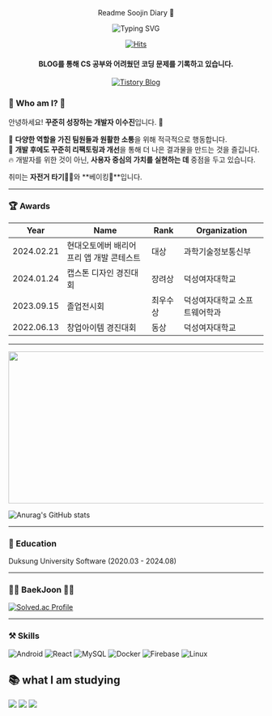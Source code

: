 <div align="center">
  Readme Soojin Diary 👋

  ![Typing SVG](https://readme-typing-svg.demolab.com/?lines=Nice+to+meet+you!;I+want+to+be+someone+who+creates+value+through+development+😊;&font=Fira%20Code&center=true&width=800&height=50&duration=4000&pause=1000)

  [![Hits](https://hits.seeyoufarm.com/api/count/incr/badge.svg?url=https%3A%2F%2Fgithub.com%2FSoojin-Lee-01&count_bg=%2379C83D&title_bg=%23555555&icon=&icon_color=%23E7E7E7&title=hits&edge_flat=false)](https://github.com/Soojin-Lee-01)

  #### BLOG를 통해 CS 공부와 어려웠던 코딩 문제를 기록하고 있습니다.
  [![Tistory Blog](https://img.shields.io/badge/Tistory-Blog-FFA500?style=for-the-badge&logo=Blog&logoColor=white)](https://sojinlee1004.tistory.com/)
</div>

### 🙌 Who am I? 🙌

안녕하세요! **꾸준히 성장하는 개발자 이수진**입니다. 👋

🌱 **다양한 역할을 가진 팀원들과 원활한 소통**을 위해 적극적으로 행동합니다.  
👀 **개발 후에도 꾸준히 리팩토링과 개선**을 통해 더 나은 결과물을 만드는 것을 즐깁니다.  
🔥 개발자를 위한 것이 아닌, **사용자 중심의 가치를 실현하는 데** 중점을 두고 있습니다.

취미는 **자전거 타기🚴‍♂️**와 **베이킹🍪**입니다.

---

### 🏆 Awards

| Year       | Name                     | Rank    | Organization             |
|------------|--------------------------|---------|--------------------------|
| 2024.02.21 | 현대오토에버 배리어프리 앱 개발 콘테스트 | 대상    | 과학기술정보통신부       |
| 2024.01.24 | 캡스톤 디자인 경진대회   | 장려상  | 덕성여자대학교           |
| 2023.09.15 | 졸업전시회               | 최우수상 | 덕성여자대학교 소프트웨어학과 |
| 2022.06.13 | 창업아이템 경진대회      | 동상    | 덕성여자대학교           |

---

<a href="https://github.com/devxb/gitanimals">
<img
  src="https://render.gitanimals.org/farms/Soojin-Lee-01"
  width="600"
  height="300"
/>
</a>


![Anurag's GitHub stats](https://github-readme-stats.vercel.app/api?username=Soojin-Lee-01&show_icons=true&theme=radical)

---

### 🏫 Education

Duksung University Software (2020.03 - 2024.08)

---

### 👩‍💻 BaekJoon 👩‍💻

[![Solved.ac Profile](http://mazassumnida.wtf/api/v2/generate_badge?boj=sojinlee1004)](https://solved.ac/sojinlee1004)

---

### ⚒️ Skills

![Android](https://img.shields.io/badge/Android-3DDC84?style=for-the-badge&logo=Android&logoColor=white)
![React](https://img.shields.io/badge/react-61DAFB?style=for-the-badge&logo=react&logoColor=black)
![MySQL](https://img.shields.io/badge/mysql-4479A1?style=for-the-badge&logo=mysql&logoColor=white)
![Docker](https://img.shields.io/badge/docker-%230db7ed.svg?style=for-the-badge&logo=docker&logoColor=white)
![Firebase](https://img.shields.io/badge/Firebase-FFCA28?style=for-the-badge&logo=Firebase&logoColor=white)
![Linux](https://img.shields.io/badge/linux-FCC624?style=for-the-badge&logo=linux&logoColor=black)


## 📚 what I am studying
<img src="https://img.shields.io/badge/Spring-6DB33F?style=for-the-badge&logo=Spring&logoColor=white"> <img src="https://img.shields.io/badge/springboot-6DB33F?style=for-the-badge&logo=springboot&logoColor=white">
<img src="https://img.shields.io/badge/Node.js-339933?style=for-the-badge&logo=node.js&logoColor=white">


